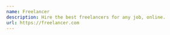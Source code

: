 ```yaml
---
name: Freelancer
description: Hire the best freelancers for any job, online.
url: https://freelancer.com
---
```

